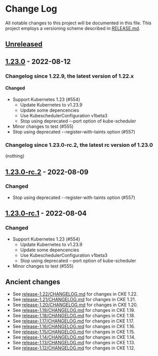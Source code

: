# Change Log

All notable changes to this project will be documented in this file.
This project employs a versioning scheme described in [RELEASE.md](RELEASE.md#versioning).

## [Unreleased]

## [1.23.0] - 2022-08-12

### Changelog since 1.22.9, the latest version of 1.22.x

#### Changed

- Support Kubernetes 1.23 (#554)
    - Update Kubernetes to v1.23.9
    - Update some depencencies
    - Use KubeschedulerConfiguration v1beta3
    - Stop using deprecated --port option of kube-scheduler
- Minor changes to test (#555)
- Stop using deprecated --register-with-taints option (#557)

### Changelog since 1.23.0-rc.2, the latest rc version of 1.23.0

(nothing)

## [1.23.0-rc.2] - 2022-08-09

### Changed

- Stop using deprecated --register-with-taints option (#557)

## [1.23.0-rc.1] - 2022-08-04

### Changed

- Support Kubernetes 1.23 (#554)
    - Update Kubernetes to v1.23.9
    - Update some depencencies
    - Use KubeschedulerConfiguration v1beta3
    - Stop using deprecated --port option of kube-scheduler
- Minor changes to test (#555)

## Ancient changes

- See [release-1.22/CHANGELOG.md](https://github.com/cybozu-go/cke/blob/release-1.22/CHANGELOG.md) for changes in CKE 1.22.
- See [release-1.21/CHANGELOG.md](https://github.com/cybozu-go/cke/blob/release-1.21/CHANGELOG.md) for changes in CKE 1.21.
- See [release-1.20/CHANGELOG.md](https://github.com/cybozu-go/cke/blob/release-1.20/CHANGELOG.md) for changes in CKE 1.20.
- See [release-1.19/CHANGELOG.md](https://github.com/cybozu-go/cke/blob/release-1.19/CHANGELOG.md) for changes in CKE 1.19.
- See [release-1.18/CHANGELOG.md](https://github.com/cybozu-go/cke/blob/release-1.18/CHANGELOG.md) for changes in CKE 1.18.
- See [release-1.17/CHANGELOG.md](https://github.com/cybozu-go/cke/blob/release-1.17/CHANGELOG.md) for changes in CKE 1.17.
- See [release-1.16/CHANGELOG.md](https://github.com/cybozu-go/cke/blob/release-1.16/CHANGELOG.md) for changes in CKE 1.16.
- See [release-1.15/CHANGELOG.md](https://github.com/cybozu-go/cke/blob/release-1.15/CHANGELOG.md) for changes in CKE 1.15.
- See [release-1.14/CHANGELOG.md](https://github.com/cybozu-go/cke/blob/release-1.14/CHANGELOG.md) for changes in CKE 1.14.
- See [release-1.13/CHANGELOG.md](https://github.com/cybozu-go/cke/blob/release-1.13/CHANGELOG.md) for changes in CKE 1.13.
- See [release-1.12/CHANGELOG.md](https://github.com/cybozu-go/cke/blob/release-1.12/CHANGELOG.md) for changes in CKE 1.12.

[Unreleased]: https://github.com/cybozu-go/cke/compare/v1.23.0...HEAD
[1.23.0]: https://github.com/cybozu-go/cke/compare/v1.22.9...v1.23.0
[1.23.0-rc.2]: https://github.com/cybozu-go/cke/compare/v1.23.0-rc.1...v1.23.0-rc.2
[1.23.0-rc.1]: https://github.com/cybozu-go/cke/compare/v1.22.9...v1.23.0-rc.1
